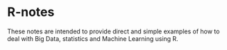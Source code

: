 # R-notes
These notes are intended to provide direct and simple examples of how to deal with Big Data, statistics and Machine Learning using R.
